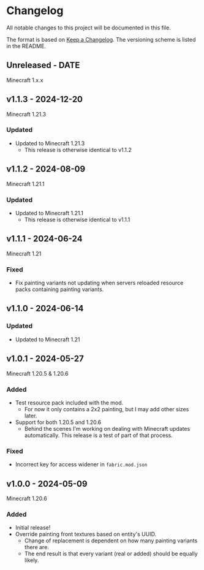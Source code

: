 # Changelog

All notable changes to this project will be documented in this file.

The format is based on [Keep a Changelog](https://keepachangelog.com/en/1.0.0/).
The versioning scheme is listed in the README.

<!-- ### Known Issues -->
<!-- ### Added -->
<!-- ### Updated -->
<!-- ### Changed -->
<!-- ### Deprecated -->
<!-- ### Removed -->
<!-- ### Fixed -->
<!-- ### Security -->

## Unreleased - DATE

Minecraft 1.x.x

## v1.1.3 - 2024-12-20

Minecraft 1.21.3

### Updated

- Updated to Minecraft 1.21.3
  - This release is otherwise identical to v1.1.2

## v1.1.2 - 2024-08-09

Minecraft 1.21.1

### Updated

- Updated to Minecraft 1.21.1
  - This release is otherwise identical to v1.1.1

## v1.1.1 - 2024-06-24

Minecraft 1.21

### Fixed

- Fix painting variants not updating when servers reloaded resource packs containing painting variants.

## v1.1.0 - 2024-06-14

### Updated

- Updated to Minecraft 1.21

## v1.0.1 - 2024-05-27

Minecraft 1.20.5 & 1.20.6

### Added

- Test resource pack included with the mod.
  - For now it only contains a 2x2 painting, but I may add other sizes later.
- Support for both 1.20.5 and 1.20.6
  - Behind the scenes I'm working on dealing with Minecraft updates automatically. This release is a test of part of that process.

### Fixed

- Incorrect key for access widener in `fabric.mod.json`

## v1.0.0 - 2024-05-09

Minecraft 1.20.6

### Added

- Initial release!
- Override painting front textures based on entity's UUID.
  - Change of replacement is dependent on how many painting variants there are.
  - The end result is that every variant (real or added) should be equally likely.
